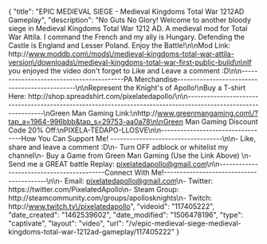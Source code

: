 {
    "title": "EPIC MEDIEVAL SIEGE - Medieval Kingdoms Total War 1212AD Gameplay",
    "description": "No Guts No Glory!  Welcome to another bloody siege in Medieval Kingdoms Total War 1212 AD.  A medieval mod for Total War Attila.  I command the French and my ally is Hungary.  Defending the Castle is England and Lesser Poland.  Enjoy the Battle!\n\nMod Link: http:\/\/www.moddb.com\/mods\/medieval-kingdoms-total-war-attila-version\/downloads\/medieval-kingdoms-total-war-first-public-build\n\nIf you enjoyed the video don't forget to Like and Leave a comment :D\n\n-----------------------------------------PA Merchandise----------------------------------------------\n\nRepresent the Knight's of Apollo!\nBuy a T-shirt Here: http:\/\/shop.spreadshirt.com\/pixelatedapollo\/\n\n---------------------------------------------------------------------------------------------------------------\nGreen Man Gaming Link:\nhttp:\/\/www.greenmangaming.com\/?tap_a=1964-996bbb&tap_s=29753-aa0a78\n\nGreen Man Gaming Discount Code 20% Off:\nPIXELA-TEDAPO-LLOSVE\n\n----------------------------------How You Can Support Me! -----------------------------------\n\n- Like, share and leave a comment :D\n- Turn OFF adblock or whitelist my channel\n- Buy a Game from Green Man Gaming (Use the Link Above) \n- Send me a GREAT battle Replay: pixelatedapollo@gmail.com\n\n------------------------------------------Connect With Me!-----------------------------------------\n\n- Email: pixelatedapollo@gmail.com\n- Twitter: https:\/\/twitter.com\/PixelatedApollo\n- Steam Group:  http:\/\/steamcommunity.com\/groups\/apollosknights\n- Twitch: http:\/\/www.twitch.tv\/pixelatedapollo",
    "videoid": "117405222",
    "date_created": "1462539602",
    "date_modified": "1506478196",
    "type": "captivate",
    "layout": "video",
    "url": "\/v\/epic-medieval-siege-medieval-kingdoms-total-war-1212ad-gameplay\/117405222"
}